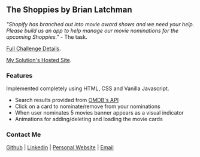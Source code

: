 ## The Shoppies by Brian Latchman

_"Shopify has branched out into movie award shows and we need your help. Please build us an app to help manage our movie nominations for the upcoming Shoppies."_ - The task.

[Full Challenge Details](https://docs.google.com/document/d/1AZO0BZwn1Aogj4f3PDNe1mhq8pKsXZxtrG--EIbP_-w/edit#).

[My Solution's Hosted Site](https://latxh.github.io/Shoppies/).

### Features

Implemented completely using HTML, CSS and Vanilla Javascript.

- Search results provided from [OMDB's API](http://www.omdbapi.com/apikey.aspx)
- Click on a card to nominate/remove from your nominations
- When user nominates 5 movies banner appears as a visual indicator
- Animations for adding/deleting and loading the movie cards

### Contact Me

[Github](https://github.com/latxh) | [Linkedin](https://www.linkedin.com/in/brian-latchman/) | [Personal Website](https://latchman.ca/) | [Email](mailto:latxhman@gmail.com)
